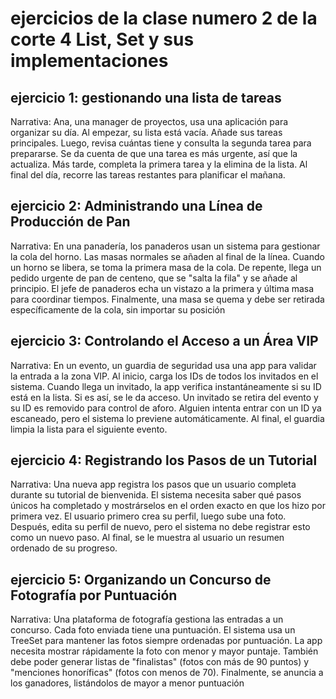 # ejercicios de la clase numero 2 de la corte 4 List, Set y sus implementaciones 

## ejercicio 1: gestionando una lista de tareas

Narrativa: Ana, una manager de proyectos, usa una aplicación para organizar su día. Al empezar, su lista está vacía. Añade sus 
tareas principales. Luego, revisa cuántas tiene y consulta la segunda tarea para prepararse. Se da cuenta de que una tarea es más 
urgente, así que la actualiza. Más tarde, completa la primera tarea y la elimina de la lista. Al final del día, recorre las tareas 
restantes para planificar el mañana. 


  ## ejercicio 2: Administrando una Línea de Producción de Pan

Narrativa: En una panadería, los panaderos usan un sistema para gestionar la cola del horno. Las masas normales se añaden al final 
de la línea. Cuando un horno se libera, se toma la primera masa de la cola. De repente, llega un pedido urgente de pan de centeno, 
que se "salta la fila" y se añade al principio. El jefe de panaderos echa un vistazo a la primera y última masa para coordinar 
tiempos. Finalmente, una masa se quema y debe ser retirada específicamente de la cola, sin importar su posición



 ## ejercicio 3:  Controlando el Acceso a un Área VIP
 
Narrativa: En un evento, un guardia de seguridad usa una app para validar la entrada a la zona VIP. Al inicio, carga los IDs de 
todos los invitados en el sistema. Cuando llega un invitado, la app verifica instantáneamente si su ID está en la lista. Si es así, 
se le da acceso. Un invitado se retira del evento y su ID es removido para control de aforo. Alguien intenta entrar con un ID ya 
escaneado, pero el sistema lo previene automáticamente. Al final, el guardia limpia la lista para el siguiente evento.


 ## ejercicio 4: Registrando los Pasos de un Tutorial

Narrativa: Una nueva app registra los pasos que un usuario completa durante su tutorial de bienvenida. El sistema necesita saber qué pasos únicos ha completado y mostrárselos en el orden exacto en que los hizo por primera vez. El usuario primero crea su perfil, luego sube una foto. Después, edita su perfil de nuevo, pero el sistema no debe registrar esto como un nuevo paso. Al final, se le muestra al usuario un resumen ordenado de su progreso.


  ## ejercicio 5: Organizando un Concurso de Fotografía por Puntuación

  Narrativa: Una plataforma de fotografía gestiona las entradas a un concurso. Cada foto enviada tiene una puntuación. El sistema usa un TreeSet para mantener las fotos siempre ordenadas por puntuación. La app necesita mostrar rápidamente la foto con menor y mayor puntaje. También debe poder generar listas de "finalistas" (fotos con más de 90 puntos) y "menciones honoríficas" (fotos con menos de 70). Finalmente, se anuncia a los ganadores, listándolos de mayor a menor puntuación